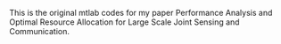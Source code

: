 This is the original mtlab codes for my paper Performance Analysis and Optimal Resource Allocation for Large Scale Joint Sensing and Communication.
